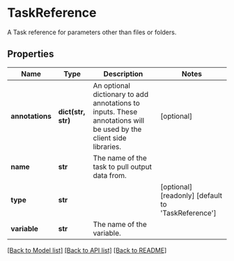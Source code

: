 # TaskReference

A Task reference for parameters other than files or folders.
## Properties
Name | Type | Description | Notes
------------ | ------------- | ------------- | -------------
**annotations** | **dict(str, str)** | An optional dictionary to add annotations to inputs. These annotations will be used by the client side libraries. | [optional] 
**name** | **str** | The name of the task to pull output data from. | 
**type** | **str** |  | [optional] [readonly] [default to 'TaskReference']
**variable** | **str** | The name of the variable. | 

[[Back to Model list]](../README.md#documentation-for-models) [[Back to API list]](../README.md#documentation-for-api-endpoints) [[Back to README]](../README.md)


